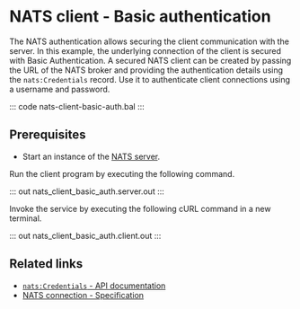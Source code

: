 # NATS client - Basic authentication

The NATS authentication allows securing the client communication with the server. In this example, the underlying connection of the client is secured with Basic Authentication. A secured NATS client can be created by passing the URL of the NATS broker and providing the authentication details using the `nats:Credentials` record. Use it to authenticate client connections using a username and password.

::: code nats-client-basic-auth.bal :::

## Prerequisites
- Start an instance of the [NATS server](https://docs.nats.io/nats-concepts/what-is-nats/walkthrough_setup).

Run the client program by executing the following command.

::: out nats_client_basic_auth.server.out :::

Invoke the service by executing the following cURL command in a new terminal.

::: out nats_client_basic_auth.client.out :::

## Related links
- [`nats:Credentials` - API documentation](https://lib.ballerina.io/ballerinax/nats/latest/records/Credentials)
- [NATS connection - Specification](https://github.com/ballerina-platform/module-ballerinax-nats/blob/master/docs/spec/spec.md#2-connection)
